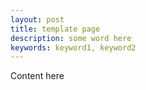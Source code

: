 ```yaml
---
layout: post
title: template page
description: some word here
keywords: keyword1, keyword2
---
```


Content here
